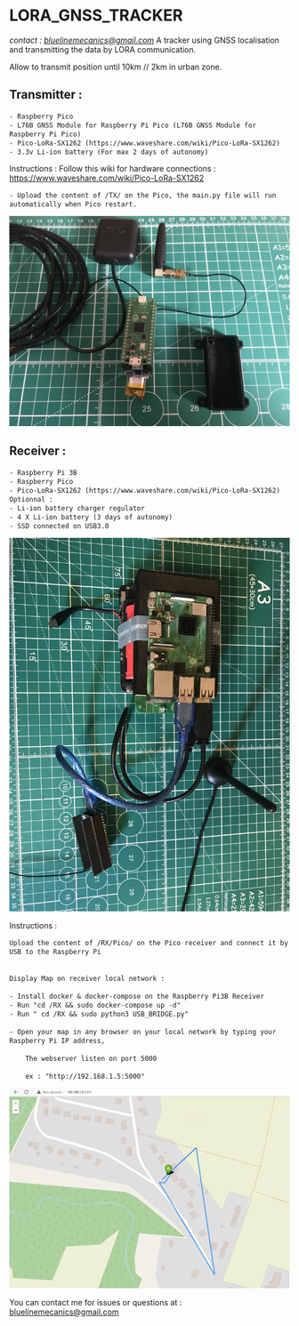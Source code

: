 # LORA_GNSS_TRACKER                                    
*contact : bluelinemecanics@gmail.com*
A tracker using GNSS localisation and transmitting the data by LORA communication.

Allow to transmit position until 10km // 2km in urban zone.




## Transmitter :
    
    - Raspberry Pico
    - L76B GNSS Module for Raspberry Pi Pico (L76B GNSS Module for Raspberry Pi Pico)
    - Pico-LoRa-SX1262 (https://www.waveshare.com/wiki/Pico-LoRa-SX1262)
    - 3.3v Li-ion battery (For max 2 days of autonomy)

Instructions : 
     Follow this wiki for hardware connections : https://www.waveshare.com/wiki/Pico-LoRa-SX1262

    - Upload the content of /TX/ on the Pico, the main.py file will run automatically when Pico restart.

<img src="IMG_9841.jpg" alt="Alt text" title="Optional title">



    





## Receiver :
    
    - Raspberry Pi 3B
    - Raspberry Pico
    - Pico-LoRa-SX1262 (https://www.waveshare.com/wiki/Pico-LoRa-SX1262)
    Optionnal :
    - Li-ion battery charger regulator
    - 4 X Li-ion battery (3 days of autonomy)
    - SSD connected on USB3.0

<img src="IMG_9836.jpg" alt="Alt text" title="Optional title">

    

Instructions :

    Upload the content of /RX/Pico/ on the Pico receiver and connect it by USB to the Raspberry Pi
    
    
    Display Map on receiver local network :
    
    - Install docker & docker-compose on the Raspberry Pi3B Receiver
    - Run "cd /RX && sudo docker-compose up -d"
    - Run " cd /RX && sudo python3 USB_BRIDGE.py"
    
    - Open your map in any browser on your local network by typing your Raspberry Pi IP address,
    
        The webserver listen on port 5000
        
        ex : "http://192.168.1.5:5000"


<img src="map.png" alt="Alt text" title="Optional title">


You can contact me for issues or questions at : bluelinemecanics@gmail.com
        
